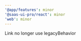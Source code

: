 ```yaml
---
'@app/features': minor
'@saas-ui-pro/react': minor
'web': minor
---
```


Link no longer use legacyBehavior
